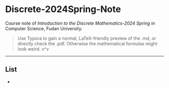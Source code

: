 # Discrete-2024Spring-Note
Course note of *Introduction to the Discrete Mathematics-2024 Spring* in Computer Science, Fudan University.
> Use Typora to gain a normal, LaTeX-friendly preview of the .md, or directly check the .pdf. Otherwise the mathematical formulas might look weird. v^v
***
## List
- 


